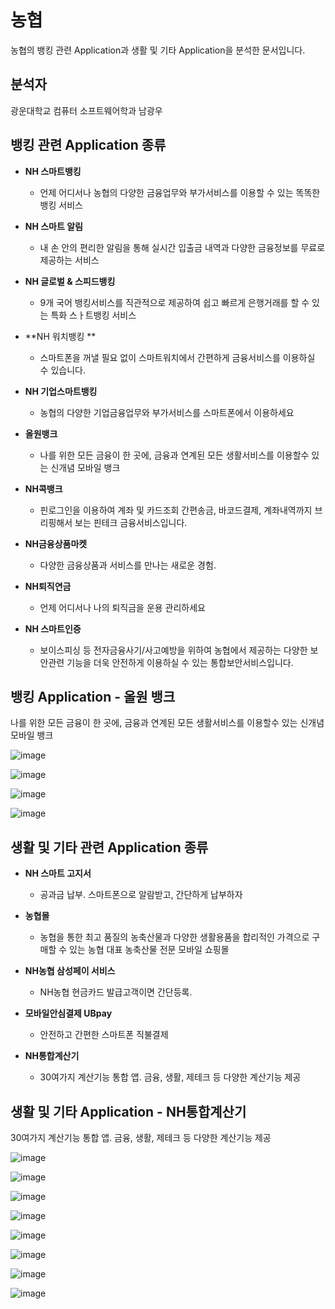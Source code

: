 # 농협

농협의 뱅킹 관련 Application과 생활 및 기타 Application을 분석한 문서입니다.

## 분석자

광운대학교 컴퓨터 소프트웨어학과 남광우

## 뱅킹 관련 Application 종류

- **NH 스마트뱅킹**
  - 언제 어디서나 농협의 다양한 금융업무와 부가서비스를 이용할 수 있는 똑똑한 뱅킹 서비스

- **NH 스마트 알림**
  - 내 손 안의 편리한 알림을 통해 실시간 입출금 내역과 다양한 금융정보를 무료로 제공하는 서비스

- **NH 글로벌 & 스피드뱅킹**
  - 9개 국어 뱅킹서비스를 직관적으로 제공하여 쉽고 빠르게 은행거래를 할 수 있는 특화 스ㅏ트뱅킹 서비스

- **NH 워치뱅킹 **
  - 스마트폰을 꺼낼 필요 없이 스마트워치에서 간편하게 금융서비스를 이용하실 수 있습니다.

- **NH 기업스마트뱅킹**
  - 농협의 다양한 기업금융업무와 부가서비스를 스마트폰에서 이용하세요

- **올원뱅크**
  - 나를 위한 모든 금융이 한 곳에, 금융과 연계된 모든 생활서비스를 이용할수 있는 신개념 모바일 뱅크

- **NH콕뱅크**
  - 핀로그인을 이용하여 계좌 및 카드조회 간편송금, 바코드결제, 계좌내역까지 브리핑해서 보는 핀테크 금융서비스입니다.

- **NH금융상품마켓**
  - 다양한 금융상품과 서비스를 만나는 새로운 경험. 

- **NH퇴직연금**
  - 언제 어디서나 나의 퇴직금을 운용 관리하세요

- **NH 스마트인증**
  - 보이스피싱 등 전자금융사기/사고예방을 위하여 농협에서 제공하는 다양한 보안관련 기능을 더욱 안전하게 이용하실 수 있는 통합보안서비스입니다.

## 뱅킹 Application - 올원 뱅크

나를 위한 모든 금융이 한 곳에, 금융과 연계된 모든 생활서비스를 이용할수 있는 신개념 모바일 뱅크

![image](https://user-images.githubusercontent.com/36066656/48551341-98645800-e918-11e8-9808-d641f5a9a743.png)

![image](https://user-images.githubusercontent.com/36066656/48551366-ac0fbe80-e918-11e8-8571-360f62c22ecc.png)

![image](https://user-images.githubusercontent.com/36066656/48551378-b7fb8080-e918-11e8-9615-808b4b1b89d2.png)

![image](https://user-images.githubusercontent.com/36066656/48551379-bb8f0780-e918-11e8-9175-15ea9678f335.png)

## 생활 및 기타 관련 Application 종류

- **NH 스마트 고지서**
  - 공과금 납부. 스마트폰으로 알람받고, 간단하게 납부하자

- **농협몰**
  - 농협을 통한 최고 품질의 농축산물과 다양한 생활용품을 합리적인 가격으로 구매할 수 있는 농협 대표 농축산물 전문 모바일 쇼핑몰

- **NH농협 삼성페이 서비스**
  - NH농협 현금카드 발급고객이면 간단등록.

- **모바일안심결제 UBpay**
  - 안전하고 간편한 스마트폰 직불결제

- **NH통합계산기**
  - 30여가지 계산기능 통합 앱. 금융, 생활, 제테크 등 다양한 계산기능 제공

## 생활 및 기타 Application - NH통합계산기

30여가지 계산기능 통합 앱. 금융, 생활, 제테크 등 다양한 계산기능 제공

![image](https://user-images.githubusercontent.com/36066656/48551583-4d971000-e919-11e8-88a2-7a0763299356.png)

![image](https://user-images.githubusercontent.com/36066656/48551586-4f60d380-e919-11e8-845c-8dc7b00fab22.png)

![image](https://user-images.githubusercontent.com/36066656/48551589-512a9700-e919-11e8-83df-83d2fe316a6a.png)

![image](https://user-images.githubusercontent.com/36066656/48551599-5556b480-e919-11e8-8146-be458a3284ab.png)

![image](https://user-images.githubusercontent.com/36066656/48551607-5851a500-e919-11e8-8b88-91857bce61b6.png)

![image](https://user-images.githubusercontent.com/36066656/48551613-5b4c9580-e919-11e8-9cca-2220df9f8676.png)

![image](https://user-images.githubusercontent.com/36066656/48551616-5e478600-e919-11e8-872b-a1891bb583ea.png)

![image](https://user-images.githubusercontent.com/36066656/48551621-6273a380-e919-11e8-9e87-3320748220a0.png)

